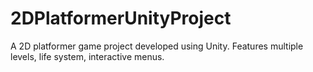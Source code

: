 # 2DPlatformerUnityProject
A 2D platformer game project developed using Unity. Features multiple levels, life system, interactive menus.
